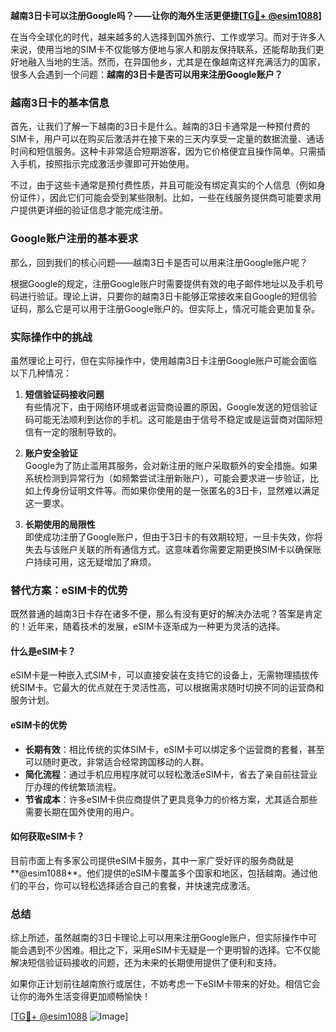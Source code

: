 **越南3日卡可以注册Google吗？——让你的海外生活更便捷[[TG💪+ @esim1088](https://t.me/s/esim1088)]**

在当今全球化的时代，越来越多的人选择到国外旅行、工作或学习。而对于许多人来说，使用当地的SIM卡不仅能够方便地与家人和朋友保持联系，还能帮助我们更好地融入当地的生活。然而，在异国他乡，尤其是在像越南这样充满活力的国家，很多人会遇到一个问题：**越南的3日卡是否可以用来注册Google账户？**

### 越南3日卡的基本信息

首先，让我们了解一下越南的3日卡是什么。越南的3日卡通常是一种预付费的SIM卡，用户可以在购买后激活并在接下来的三天内享受一定量的数据流量、通话时间和短信服务。这种卡非常适合短期游客，因为它价格便宜且操作简单。只需插入手机，按照指示完成激活步骤即可开始使用。

不过，由于这些卡通常是预付费性质，并且可能没有绑定真实的个人信息（例如身份证件），因此它们可能会受到某些限制。比如，一些在线服务提供商可能要求用户提供更详细的验证信息才能完成注册。

### Google账户注册的基本要求

那么，回到我们的核心问题——越南3日卡是否可以用来注册Google账户呢？

根据Google的规定，注册Google账户时需要提供有效的电子邮件地址以及手机号码进行验证。理论上讲，只要你的越南3日卡能够正常接收来自Google的短信验证码，那么它是可以用于注册Google账户的。但实际上，情况可能会更加复杂。

### 实际操作中的挑战

虽然理论上可行，但在实际操作中，使用越南3日卡注册Google账户可能会面临以下几种情况：

1. **短信验证码接收问题**  
   有些情况下，由于网络环境或者运营商设置的原因，Google发送的短信验证码可能无法顺利到达你的手机。这可能是由于信号不稳定或是运营商对国际短信有一定的限制导致的。

2. **账户安全验证**  
   Google为了防止滥用其服务，会对新注册的账户采取额外的安全措施。如果系统检测到异常行为（如频繁尝试注册新账户），可能会要求进一步验证，比如上传身份证明文件等。而如果你使用的是一张匿名的3日卡，显然难以满足这一要求。

3. **长期使用的局限性**  
   即使成功注册了Google账户，但由于3日卡的有效期较短，一旦卡失效，你将失去与该账户关联的所有通信方式。这意味着你需要定期更换SIM卡以确保账户持续可用，这无疑增加了麻烦。

### 替代方案：eSIM卡的优势

既然普通的越南3日卡存在诸多不便，那么有没有更好的解决办法呢？答案是肯定的！近年来，随着技术的发展，eSIM卡逐渐成为一种更为灵活的选择。

#### 什么是eSIM卡？
eSIM卡是一种嵌入式SIM卡，可以直接安装在支持它的设备上，无需物理插拔传统SIM卡。它最大的优点就在于灵活性高，可以根据需求随时切换不同的运营商和服务计划。

#### eSIM卡的优势
- **长期有效**：相比传统的实体SIM卡，eSIM卡可以绑定多个运营商的套餐，甚至可以随时更改，非常适合经常跨国移动的人群。
- **简化流程**：通过手机应用程序就可以轻松激活eSIM卡，省去了亲自前往营业厅办理的传统繁琐流程。
- **节省成本**：许多eSIM卡供应商提供了更具竞争力的价格方案，尤其适合那些需要长期在国外使用的用户。

#### 如何获取eSIM卡？
目前市面上有多家公司提供eSIM卡服务，其中一家广受好评的服务商就是**@esim1088**。他们提供的eSIM卡覆盖多个国家和地区，包括越南。通过他们的平台，你可以轻松选择适合自己的套餐，并快速完成激活。

### 总结

综上所述，虽然越南的3日卡理论上可以用来注册Google账户，但实际操作中可能会遇到不少困难。相比之下，采用eSIM卡无疑是一个更明智的选择。它不仅能解决短信验证码接收的问题，还为未来的长期使用提供了便利和支持。

如果你正计划前往越南旅行或居住，不妨考虑一下eSIM卡带来的好处。相信它会让你的海外生活变得更加顺畅愉快！

[[TG💪+ @esim1088](https://t.me/s/esim1088) ![Image](https://i.postimg.cc/4NQfJmqS/Snipaste-2025-05-13-00-14-12.png)]